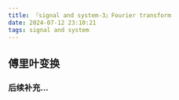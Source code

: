 ```yaml
---
title: 『signal and system-3』Fourier transform
date: 2024-07-12 23:10:21
tags: signal and system
---
```


## 傅里叶变换

### 后续补充...
